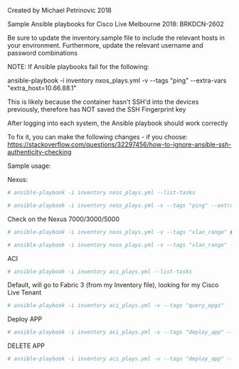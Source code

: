 Created by Michael Petrinovic 2018

Sample Ansible playbooks for Cisco Live Melbourne 2018: BRKDCN-2602

Be sure to update the inventory.sample file to include the relevant hosts in your environment. Furthermore, update the relevant username and password combinations


NOTE:
If Ansible playbooks fail for the following:

ansible-playbook -i inventory nxos_plays.yml -v --tags "ping" --extra-vars "extra_host=10.66.88.1"

This is likely because the container hasn't SSH'd into the devices previously, therefore has NOT saved the SSH Fingerprint key

After logging into each system, the Ansible playbook should work correctly

To fix it, you can make the following changes - if you choose:
https://stackoverflow.com/questions/32297456/how-to-ignore-ansible-ssh-authenticity-checking


Sample usage:

Nexus:

```YAML
# ansible-playbook -i inventory nxos_plays.yml --list-tasks

# ansible-playbook -i inventory nxos_plays.yml -v --tags "ping" --extra-vars "extra_host=10.66.88.1"
```

Check on the Nexus 7000/3000/5000

```YAML
# ansible-playbook -i inventory nxos_plays.yml -v --tags "vlan_range" ### Default state is 'present' so will ensure existance of the vlan_range

# ansible-playbook -i inventory nxos_plays.yml -v --tags "vlan_range" --extra-vars "state=absent"   ### State absent will delete the vlan_range
```

ACI

```YAML
# ansible-playbook -i inventory aci_plays.yml --list-tasks
```

Default, will go to Fabric 3 (from my Inventory file), looking for my Cisco Live Tenant
```YAML
# ansible-playbook -i inventory aci_plays.yml -v --tags "query_epgs"
```

Deploy APP
```YAML
# ansible-playbook -i inventory aci_plays.yml -v --tags "deploy_app" --extra-vars "group=aci_sim"
```

DELETE APP
```YAML
# ansible-playbook -i inventory aci_plays.yml -v --tags "deploy_app" --extra-vars "group=aci_sim" --extra-vars "state=absent"
```
